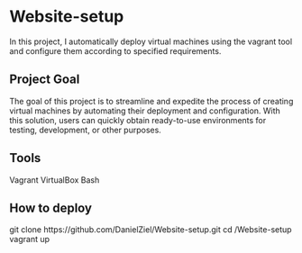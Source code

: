 # Website-setup
In this project, I automatically deploy virtual machines using the vagrant tool and configure them according to specified requirements.

<h2>Project Goal</h2>

The goal of this project is to streamline and expedite the process of creating virtual machines by automating their deployment and configuration. With this solution, users can quickly obtain ready-to-use environments for testing, development, or other purposes.

<h2>Tools</h2>
Vagrant
VirtualBox
Bash

<h2>How to deploy</h2>
git clone https://github.com/DanielZiel/Website-setup.git
cd /Website-setup
vagrant up










